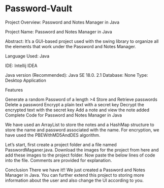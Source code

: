 # Password-Vault



Project Overview: Password and Notes Manager in Java

Project Name:	Password and Notes Manager in Java

Abstract:	It’s a GUI-based project used with the swing library to organize
all the elements that work under the Password and Notes Manager.

Language Used:	Java

IDE:	Intellij IDEA

Java version (Recommended):	Java SE 18.0. 2.1
Database:	None
Type:	Desktop Application

Features

Generate a random Password of a length >4
Store and Retrieve passwords
Delete a password
Encrypt a plain text with a secret key
Decrypt the encrypted text with the secret key
Add a note and view the note added
Complete Code for Password and Notes Manager in Java

We have used an ArrayList to store the notes and a HashMap structure
to store the name and password associated with the name.
For encryption, we have used the PBEWithMD5AndDES algorithm.

Let’s start, first create a project folder and a file named PasswordMaganer.java.
Download the images for the project from here and add these images to
the project folder. Now paste the below lines of code into the file.
Comments are provided for explanation.



Conclusion
There we have it!! We just created a Password and Notes Manager in Java.
 You can further extend this project to storing more information about
 the user and also change the UI according to you.


